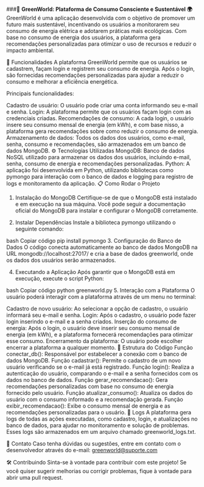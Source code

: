 ###🌱 **GreenWorld: Plataforma de Consumo Consciente e Sustentável 🌍**
GreenWorld é uma aplicação desenvolvida com o objetivo de promover um futuro mais sustentável, incentivando os usuários a monitorarem seu consumo de energia elétrica e adotarem práticas mais ecológicas. Com base no consumo de energia dos usuários, a plataforma gera recomendações personalizadas para otimizar o uso de recursos e reduzir o impacto ambiental.

🚀 Funcionalidades
A plataforma GreenWorld permite que os usuários se cadastrem, façam login e registrem seu consumo de energia. Após o login, são fornecidas recomendações personalizadas para ajudar a reduzir o consumo e melhorar a eficiência energética.

Principais funcionalidades:

Cadastro de usuário: O usuário pode criar uma conta informando seu e-mail e senha.
Login: A plataforma permite que os usuários façam login com as credenciais criadas.
Recomendações de consumo: A cada login, o usuário insere seu consumo mensal de energia (em kWh), e com base nisso, a plataforma gera recomendações sobre como reduzir o consumo de energia.
Armazenamento de dados: Todos os dados dos usuários, como e-mail, senha, consumo e recomendações, são armazenados em um banco de dados MongoDB.
⚙️ Tecnologias Utilizadas
MongoDB: Banco de dados NoSQL utilizado para armazenar os dados dos usuários, incluindo e-mail, senha, consumo de energia e recomendações personalizadas.
Python: A aplicação foi desenvolvida em Python, utilizando bibliotecas como pymongo para interação com o banco de dados e logging para registro de logs e monitoramento da aplicação.
📋 Como Rodar o Projeto
1. Instalação do MongoDB
Certifique-se de que o MongoDB está instalado e em execução na sua máquina. Você pode seguir a documentação oficial do MongoDB para instalar e configurar o MongoDB corretamente.

2. Instalar Dependências
Instale a biblioteca pymongo utilizando o seguinte comando:

bash
Copiar código
pip install pymongo
3. Configuração do Banco de Dados
O código conecta automaticamente ao banco de dados MongoDB na URL mongodb://localhost:27017/ e cria a base de dados greenworld, onde os dados dos usuários serão armazenados.

4. Executando a Aplicação
Após garantir que o MongoDB está em execução, execute o script Python:

bash
Copiar código
python greenworld.py
5. Interação com a Plataforma
O usuário poderá interagir com a plataforma através de um menu no terminal:

Cadastro de novo usuário: Ao selecionar a opção de cadastro, o usuário informará seu e-mail e senha.
Login: Após o cadastro, o usuário pode fazer login inserindo o e-mail e a senha criados.
Inserção do consumo de energia: Após o login, o usuário deve inserir seu consumo mensal de energia (em kWh), e a plataforma fornecerá recomendações para otimizar esse consumo.
Encerramento da plataforma: O usuário pode escolher encerrar a plataforma a qualquer momento.
🔧 Estrutura do Código
Função conectar_db(): Responsável por estabelecer a conexão com o banco de dados MongoDB.
Função cadastrar(): Permite o cadastro de um novo usuário verificando se o e-mail já está registrado.
Função login(): Realiza a autenticação do usuário, comparando o e-mail e a senha fornecidos com os dados no banco de dados.
Função gerar_recomendacao(): Gera recomendações personalizadas com base no consumo de energia fornecido pelo usuário.
Função atualizar_consumo(): Atualiza os dados do usuário com o consumo informado e a recomendação gerada.
Função exibir_recomendacao(): Exibe o consumo mensal de energia e as recomendações personalizadas para o usuário.
📝 Logs
A plataforma gera logs de todas as ações executadas, como cadastro, login, e atualizações no banco de dados, para ajudar no monitoramento e solução de problemas. Esses logs são armazenados em um arquivo chamado greenworld_logs.txt.

📧 Contato
Caso tenha dúvidas ou sugestões, entre em contato com o desenvolvedor através do e-mail: greenworld@suporte.com

🛠️ Contribuindo
Sinta-se à vontade para contribuir com este projeto! Se você quiser sugerir melhorias ou corrigir problemas, fique à vontade para abrir uma pull request.



